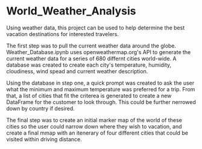 # World_Weather_Analysis
Using weather data, this project can be used to help determine the best vacation destinations for interested travelers.

The first step was to pull the current weather data around the globe. Weather_Database.ipynb uses openweathermap.org's API to generate the current weather data for a series of 680 differnt cities world-wide.  A database was created to create each city's temperature, humidity, cloudiness, wind spead and current weather description.

Using the database in step one, a quick prompt was created to ask the user what the minimum and maximum temperature was preferred for a trip.  From that, a list of cities that fit the criterea is generated to create a new DataFrame for the customer to look through.  This could be further nerrowed down by country if desired.

The final step was to create an initial marker map of the world of these cities so the user could narrow down where they wish to vacation, and create a final mmap with an itenerary of four different cities that could be visited within driving distance.
